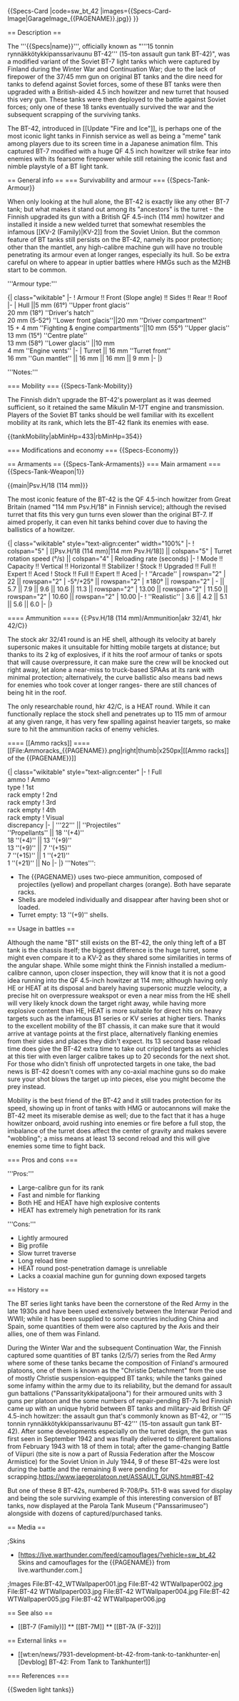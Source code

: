 {{Specs-Card
|code=sw_bt_42
|images={{Specs-Card-Image|GarageImage_{{PAGENAME}}.jpg}}
}}

== Description ==
<!-- ''In the description, the first part should be about the history of the creation and combat usage of the vehicle, as well as its key features. In the second part, tell the reader about the ground vehicle in the game. Insert a screenshot of the vehicle, so that if the novice player does not remember the vehicle by name, he will immediately understand what kind of vehicle the article is talking about.'' -->
The '''{{Specs|name}}''', officially known as "'''15 tonnin rynnäkkötykkipanssarivaunu BT-42''' (15-ton assault gun tank BT-42)", was a modified variant of the Soviet BT-7 light tanks which were captured by Finland during the Winter War and Continuation War; due to the lack of firepower of the 37/45 mm gun on original BT tanks and the dire need for tanks to defend against Soviet forces, some of these BT tanks were then upgraded with a British-aided 4.5 inch howitzer and new turret that housed this very gun. These tanks were then deployed to the battle against Soviet forces; only one of these 18 tanks eventually survived the war and the subsequent scrapping of the surviving tanks.

The BT-42, introduced in [[Update "Fire and Ice"]], is perhaps one of the most iconic light tanks in Finnish service as well as being a "meme" tank among players due to its screen time in a Japanese animation film. This captured BT-7 modified with a huge QF 4.5 inch howitzer will strike fear into enemies with its fearsome firepower while still retaining the iconic fast and nimble playstyle of a BT light tank.

== General info ==
=== Survivability and armour ===
{{Specs-Tank-Armour}}
<!-- ''Describe armour protection. Note the most well protected and key weak areas. Appreciate the layout of modules as well as the number and location of crew members. Is the level of armour protection sufficient, is the placement of modules helpful for survival in combat? If necessary use a visual template to indicate the most secure and weak zones of the armour.'' -->
When only looking at the hull alone, the BT-42 is exactly like any other BT-7 tank; but what makes it stand out among its "ancestors" is the turret - the Finnish upgraded its gun with a British QF 4.5-inch (114 mm) howitzer and installed it inside a new welded turret that somewhat resembles the infamous [[KV-2 (Family)|KV-2]] from the Soviet Union. But the common feature of BT tanks still persists on the BT-42, namely its poor protection; other than the mantlet, any high-calibre machine gun will have no trouble penetrating its armour even at longer ranges, especially its hull. So be extra careful on where to appear in uptier battles where HMGs such as the M2HB start to be common.

'''Armour type:''' <!-- The types of armour present on the vehicle and their general locations -->
<!-- Example: * Rolled homogeneous armour (Front, Side, Rear, Hull roof)
* Cast homogeneous armour (Turret, Transmission area) -->

{| class="wikitable"
|-
! Armour !! Front (Slope angle) !! Sides !! Rear !! Roof
|-
| Hull ||5 mm (61°) ''Upper front glacis''<br>20 mm (18°) ''Driver's hatch''<br>20 mm (5-52°) ''Lower front glacis''||20 mm ''Driver compartment''<br>15 + 4 mm ''Fighting & engine compartments''||10 mm (55°) ''Upper glacis''<br>13 mm (15°) ''Centre plate''<br>13 mm (58°) ''Lower glacis'' ||10 mm<br>4 mm ''Engine vents''
|-
| Turret || 16 mm ''Turret front'' <br>16 mm ''Gun mantlet'' || 16 mm || 16 mm || 9 mm
|-
|}

'''Notes:''' <!-- Any additional notes which the user needs to be aware of -->
<!-- Example: * Suspension wheels are 20 mm thick, tracks are 30 mm thick, and torsion bars are 60 mm thick. -->

=== Mobility ===
{{Specs-Tank-Mobility}}
<!-- ''Write about the mobility of the ground vehicle. Estimate the specific power and manoeuvrability, as well as the maximum speed forwards and backwards.'' -->
The Finnish didn't upgrade the BT-42's powerplant as it was deemed sufficient, so it retained the same Mikulin M-17T engine and transmission. Players of the Soviet BT tanks should be well familiar with its excellent mobility at its rank, which lets the BT-42 flank its enemies with ease.

{{tankMobility|abMinHp=433|rbMinHp=354}}

=== Modifications and economy ===
{{Specs-Economy}}

== Armaments ==
{{Specs-Tank-Armaments}}
=== Main armament ===
{{Specs-Tank-Weapon|1}}
<!-- ''Give the reader information about the characteristics of the main gun. Assess its effectiveness in a battle based on the reloading speed, ballistics and the power of shells. Do not forget about the flexibility of the fire, that is how quickly the cannon can be aimed at the target, open fire on it and aim at another enemy. Add a link to the main article on the gun: <code><nowiki>{{main|Name of the weapon}}</nowiki></code>. Describe in general terms the ammunition available for the main gun. Give advice on how to use them and how to fill the ammunition storage.'' -->
{{main|Psv.H/18 (114 mm)}}

The most iconic feature of the BT-42 is the QF 4.5-inch howitzer from Great Britain (named "114 mm Psv.H/18" in Finnish service); although the revised turret that fits this very gun turns even slower than the original BT-7. If aimed properly, it can even hit tanks behind cover due to having the ballistics of a howitzer.

{| class="wikitable" style="text-align:center" width="100%"
|-
! colspan="5" | [[Psv.H/18 (114 mm)|114 mm Psv.H/18]] || colspan="5" | Turret rotation speed (°/s) || colspan="4" | Reloading rate (seconds)
|-
! Mode !! Capacity !! Vertical !! Horizontal !! Stabilizer
! Stock !! Upgraded !! Full !! Expert !! Aced
! Stock !! Full !! Expert !! Aced
|-
! ''Arcade''
| rowspan="2" | 22 || rowspan="2" | -5°/+25° || rowspan="2" | ±180° || rowspan="2" | - || 5.7 || 7.9 || 9.6 || 10.6 || 11.3 || rowspan="2" | 13.00 || rowspan="2" | 11.50 || rowspan="2" | 10.60 || rowspan="2" | 10.00
|-
! ''Realistic''
| 3.6 || 4.2 || 5.1 || 5.6 || 6.0
|-
|}

==== Ammunition ====
{{:Psv.H/18 (114 mm)/Ammunition|akr 32/41, hkr 42/C}}

The stock akr 32/41 round is an HE shell, although its velocity at barely supersonic makes it unsuitable for hitting mobile targets at distance; but thanks to its 2 kg of explosives, if it hits the roof armour of tanks or spots that will cause overpressure, it can make sure the crew will be knocked out right away, let alone a near-miss to truck-based SPAAs at its rank with minimal protection; alternatively, the curve ballistic also means bad news for enemies who took cover at longer ranges- there are still chances of being hit in the roof.

The only researchable round, hkr 42/C, is a HEAT round. While it can functionally replace the stock shell and penetrates up to 115 mm of armour at any given range, it has very few spalling against heavier targets, so make sure to hit the ammunition racks of enemy vehicles.

==== [[Ammo racks]] ====
[[File:Ammoracks_{{PAGENAME}}.png|right|thumb|x250px|[[Ammo racks]] of the {{PAGENAME}}]]
<!-- '''Last updated: 2.23.1.55''' -->
{| class="wikitable" style="text-align:center"
|-
! Full<br>ammo
! Ammo<br>type
! 1st<br>rack empty
! 2nd<br>rack empty
! 3rd<br>rack empty
! 4th<br>rack empty
! Visual<br>discrepancy
|-
| '''22''' || ''Projectiles''<br>''Propellants'' || 18&nbsp;''(+4)''<br>18&nbsp;''(+4)'' || 13&nbsp;''(+9)''<br>13&nbsp;''(+9)'' || 7&nbsp;''(+15)''<br>7&nbsp;''(+15)'' || 1&nbsp;''(+21)''<br>1&nbsp;''(+21)'' || No
|-
|}
'''Notes''':

* The {{PAGENAME}} uses two-piece ammunition, composed of projectiles (yellow) and propellant charges (orange). Both have separate racks.
* Shells are modeled individually and disappear after having been shot or loaded.
* Turret empty: 13&nbsp;''(+9)'' shells.

== Usage in battles ==
<!-- ''Describe the tactics of playing in the vehicle, the features of using vehicles in the team and advice on tactics. Refrain from creating a "guide" - do not impose a single point of view but instead give the reader food for thought. Describe the most dangerous enemies and give recommendations on fighting them. If necessary, note the specifics of the game in different modes (AB, RB, SB).'' -->
Although the name "BT" still exists on the BT-42, the only thing left of a BT tank is the chassis itself; the biggest difference is the huge turret, some might even compare it to a KV-2 as they shared some similarities in terms of the angular shape. While some might think the Finnish installed a medium-calibre cannon, upon closer inspection, they will know that it is not a good idea running into the QF 4.5-inch howitzer at 114 mm; although having only HE or HEAT at its disposal and barely having supersonic muzzle velocity, a precise hit on overpressure weakspot or even a near miss from the HE shell will very likely knock down the target right away, while having more explosive content than HE, HEAT is more suitable for direct hits on heavy targets such as the infamous B1 series or KV series at higher tiers. Thanks to the excellent mobility of the BT chassis, it can make sure that it would arrive at vantage points at the first place, alternatively flanking enemies from their sides and places they didn't expect. Its 13 second base reload time does give the BT-42 extra time to take out crippled targets as vehicles at this tier with even larger calibre takes up to 20 seconds for the next shot. For those who didn't finish off unprotected targets in one take, the bad news is BT-42 doesn't comes with any co-axial machine guns so do make sure your shot blows the target up into pieces, else you might become the prey instead.

Mobility is the best friend of the BT-42 and it still trades protection for its speed, showing up in front of tanks with HMG or autocannons will make the BT-42 meet its miserable demise as well; due to the fact that it has a huge howitzer onboard, avoid rushing into enemies or fire before a full stop, the imbalance of the turret does affect the center of gravity and makes severe "wobbling"; a miss means at least 13 second reload and this will give enemies some time to fight back.

=== Pros and cons ===
<!-- ''Summarise and briefly evaluate the vehicle in terms of its characteristics and combat effectiveness. Mark its pros and cons in a bulleted list. Try not to use more than 6 points for each of the characteristics. Avoid using categorical definitions such as "bad", "good" and the like - use substitutions with softer forms such as "inadequate" and "effective".'' -->
'''Pros:'''

* Large-calibre gun for its rank
* Fast and nimble for flanking
* Both HE and HEAT have high explosive contents
* HEAT has extremely high penetration for its rank

'''Cons:'''

* Lightly armoured
* Big profile
* Slow turret traverse
* Long reload time
* HEAT round post-penetration damage is unreliable
* Lacks a coaxial machine gun for gunning down exposed targets

== History ==
<!-- ''Describe the history of the creation and combat usage of the vehicle in more detail than in the introduction. If the historical reference turns out to be too long, take it to a separate article, taking a link to the article about the vehicle and adding a block "/History" (example: <nowiki>https://wiki.warthunder.com/(Vehicle-name)/History</nowiki>) and add a link to it here using the <code>main</code> template. Be sure to reference text and sources by using <code><nowiki><ref></ref></nowiki></code>, as well as adding them at the end of the article with <code><nowiki><references /></nowiki></code>. This section may also include the vehicle's dev blog entry (if applicable) and the in-game encyclopedia description (under <code><nowiki>=== In-game description ===</nowiki></code>, also if applicable).'' -->
The BT series light tanks have been the cornerstone of the Red Army in the late 1930s and have been used extensively between the Interwar Period and WWII; while it has been supplied to some countries including China and Spain, some quantities of them were also captured by the Axis and their allies, one of them was Finland.

During the Winter War and the subsequent Continuation War, the Finnish captured some quantities of BT tanks (2/5/7) series from the Red Army where some of these tanks became the composition of Finland's armoured platoons, one of them is known as the "Christie Detachment" from the use of mostly Christie suspension-equipped BT tanks; while the tanks gained some infamy within the army due to its reliability, but the demand for assault gun battalions ("Panssaritykkipataljoona") for their armoured units with 3 guns per platoon and the some numbers of repair-pending BT-7s led Finnish came up with an unique hybrid between BT tanks and military-aid British QF 4.5-inch howitzer: the assault gun that's commonly known as BT-42, or '''15 tonnin rynnäkkötykkipanssarivaunu BT-42''' (15-ton assault gun tank BT-42). After some developments especially on the turret design, the gun was first seen in September 1942 and was finally delivered to different battalions from February 1943 with 18 of them in total; after the game-changing Battle of Viipuri (the site is now a part of Russia Federation after the Moscow Armistice) for the Soviet Union in July 1944, 9 of these BT-42s were lost during the battle and the remaining 8 were pending for scrapping.<ref>https://www.jaegerplatoon.net/ASSAULT_GUNS.htm#BT-42</ref>

But one of these 8 BT-42s, numbered R-708/Ps. 511-8 was saved for display and being the sole surviving example of this interesting conversion of BT tanks, now displayed at the Parola Tank Museum ("Panssarimuseo") alongside with dozens of captured/purchased tanks.

== Media ==
<!-- ''Excellent additions to the article would be video guides, screenshots from the game, and photos.'' -->

;Skins

* [https://live.warthunder.com/feed/camouflages/?vehicle=sw_bt_42 Skins and camouflages for the {{PAGENAME}} from live.warthunder.com.]

;Images
<gallery mode="packed-hover" heights="200">
File:BT-42_WTWallpaper001.jpg
File:BT-42 WTWallpaper002.jpg
File:BT-42 WTWallpaper003.jpg
File:BT-42 WTWallpaper004.jpg
File:BT-42 WTWallpaper005.jpg
File:BT-42 WTWallpaper006.jpg
</gallery>

== See also ==
<!-- ''Links to the articles on the War Thunder Wiki that you think will be useful for the reader, for example:''
* ''reference to the series of the vehicles;''
* ''links to approximate analogues of other nations and research trees.'' -->

* [[BT-7 (Family)]]
** [[BT-7M]]
** [[BT-7A (F-32)]]

== External links ==
<!-- ''Paste links to sources and external resources, such as:''
* ''topic on the official game forum;''
* ''other literature.'' -->

* [[wt:en/news/7931-development-bt-42-from-tank-to-tankhunter-en|[Devblog] BT-42: From Tank to Tankhunter!]]

=== References ===
<references />

{{Sweden light tanks}}